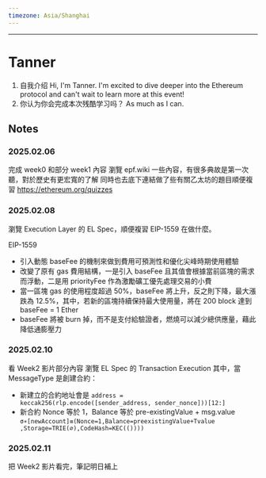```yaml
---
timezone: Asia/Shanghai
---
```


---

# Tanner

1. 自我介绍
Hi, I'm Tanner. I'm excited to dive deeper into the Ethereum protocol and can't wait to learn more at this event!
1. 你认为你会完成本次残酷学习吗？
As much as I can.

## Notes

<!-- Content_START -->
### 2025.02.06

完成 week0 和部分 week1 內容
瀏覽 epf.wiki 一些內容，有很多典故是第一次聽，對於歷史有更宏寬的了解
同時也去底下連結做了些有關乙太坊的題目順便複習
https://ethereum.org/quizzes

### 2025.02.08

瀏覽 Execution Layer 的 EL Spec，順便複習 EIP-1559 在做什麼。

EIP-1559
- 引入動態 baseFee 的機制來做到費用可預測性和優化尖峰時期使用體驗
- 改變了原有 gas 費用結構，一是引入 baseFee 且其值會根據當前區塊的需求而浮動，二是用 priorityFee 作為激勵礦工優先處理交易的小費
- 當一區塊 gas 的使用程度超過 50%，baseFee 將上升，反之則下降，最大漲跌為 12.5%，其中，若新的區塊持續保持最大使用量，將在 200 block 達到 baseFee = 1 Ether
- baseFee 將被 burn 掉，而不是支付給驗證者，燃燒可以減少總供應量，藉此降低通膨壓力

### 2025.02.10

看 Week2 影片部分內容
瀏覽 EL Spec 的 Transaction Execution
其中，當 MessageType 是創建合約：
- 新建立的合約地址會是 `address = keccak256(rlp.encode([sender_address, sender_nonce]))[12:]`
- 新合約 Nonce 等於 1，Balance 等於 pre-existingValue + msg.value​​ `σ∗[newAccount]≡(Nonce=1,Balance=preexistingValue+Tvalue​​,Storage=TRIE(∅)​,CodeHash=KEC(())​))`

### 2025.02.11

把 Week2 影片看完，筆記明日補上


<!-- Content_END -->
